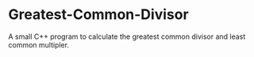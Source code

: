 # Greatest-Common-Divisor
A small C++ program to calculate the greatest common divisor and least common multipler. 
